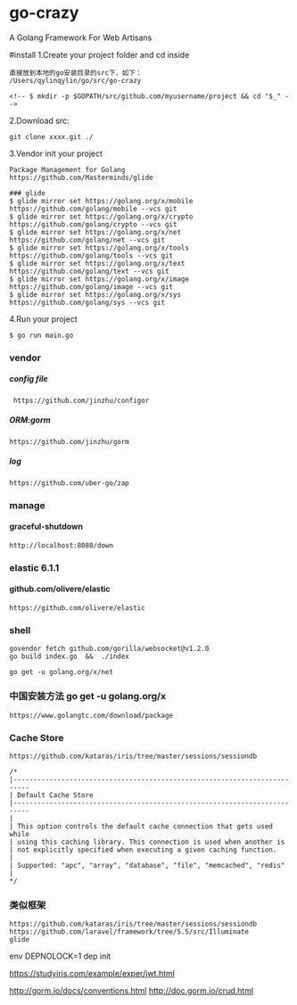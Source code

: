 # go-crazy

A Golang Framework For Web Artisans

#install
1.Create your project folder and cd inside

    直接放到本地的go安装目录的src下，如下：
    /Users/qylinqylin/go/src/go-crazy

    <!-- $ mkdir -p $GOPATH/src/github.com/myusername/project && cd "$_" -->

2.Download src:

    git clone xxxx.git ./

3.Vendor init your project

    Package Management for Golang
    https://github.com/Masterminds/glide

    ### glide
    $ glide mirror set https://golang.org/x/mobile https://github.com/golang/mobile --vcs git
    $ glide mirror set https://golang.org/x/crypto https://github.com/golang/crypto --vcs git
    $ glide mirror set https://golang.org/x/net https://github.com/golang/net --vcs git
    $ glide mirror set https://golang.org/x/tools https://github.com/golang/tools --vcs git
    $ glide mirror set https://golang.org/x/text https://github.com/golang/text --vcs git
    $ glide mirror set https://golang.org/x/image https://github.com/golang/image --vcs git
    $ glide mirror set https://golang.org/x/sys https://github.com/golang/sys --vcs git

4.Run your project

    $ go run main.go

### vendor

##### config file

     https://github.com/jinzhu/configor

##### ORM:gorm

    https://github.com/jinzhu/gorm

##### log

    https://github.com/uber-go/zap

### manage

#### graceful-shutdown

    http://localhost:8080/down

### elastic 6.1.1

#### github.com/olivere/elastic

    https://github.com/olivere/elastic

### shell

    govendor fetch github.com/gorilla/websocket@v1.2.0
    go build index.go  &&  ./index

    go get -u golang.org/x/net

### 中国安装方法 go get -u golang.org/x

    https://www.golangtc.com/download/package

### Cache Store

    https://github.com/kataras/iris/tree/master/sessions/sessiondb

    /*
    |--------------------------------------------------------------------------
    | Default Cache Store
    |--------------------------------------------------------------------------
    |
    | This option controls the default cache connection that gets used while
    | using this caching library. This connection is used when another is
    | not explicitly specified when executing a given caching function.
    |
    | Supported: "apc", "array", "database", "file", "memcached", "redis"
    |
    */

### 类似框架

    https://github.com/kataras/iris/tree/master/sessions/sessiondb
    https://github.com/laravel/framework/tree/5.5/src/Illuminate
    glide

env DEPNOLOCK=1 dep init

https://studyiris.com/example/exper/jwt.html

http://gorm.io/docs/conventions.html
http://doc.gorm.io/crud.html
